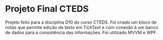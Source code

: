 # Projeto Final CTEDS
Projeto feito para a disciplina D10 do curso CTEDS.
Foi criado um bloco de notas que permite edição de texto em TichText e com conexão à um banco de dados para a consistência das informações.
Foi utilizado MVVM e WPF.
